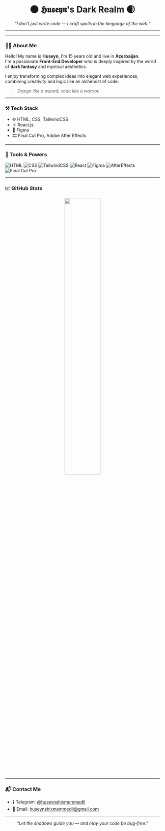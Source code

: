 <h1 align="center">🌑 𝕳𝖚𝖘𝖊𝖞𝖓's Dark Realm 🌒</h1>

<p align="center"><i>“I don't just write code — I craft spells in the language of the web.”</i></p>

---

---

### 🧙‍♂️ About Me

Hello! My name is **Huseyn**, I'm 15 years old and live in **Azerbaijan**.  
I'm a passionate **Front-End Developer** who is deeply inspired by the world of **dark fantasy** and mystical aesthetics.

I enjoy transforming complex ideas into elegant web experiences, combining creativity and logic like an alchemist of code.

> *Design like a wizard, code like a warrior.*

---

### ⚒️ Tech Stack

- 🌐 HTML, CSS, TailwindCSS  
- ⚛️ React.js  
- 🎨 Figma  
- 🎞️ Final Cut Pro, Adobe After Effects  

---

### 🧰 Tools & Powers

![HTML](https://img.shields.io/badge/HTML-black?style=flat&logo=html5)
![CSS](https://img.shields.io/badge/CSS-black?style=flat&logo=css3)
![TailwindCSS](https://img.shields.io/badge/TailwindCSS-black?style=flat&logo=tailwindcss)
![React](https://img.shields.io/badge/React-black?style=flat&logo=react)
![Figma](https://img.shields.io/badge/Figma-black?style=flat&logo=figma)
![AfterEffects](https://img.shields.io/badge/After_Effects-black?style=flat&logo=adobe-after-effects)
![Final Cut Pro](https://img.shields.io/badge/Final_Cut_Pro-black?style=flat&logo=apple)

---

### 📈 GitHub Stats

<p align="center">
  <img width="48%" src="https://github-readme-stats.vercel.app/api?username=Hsnn&show_icons=true&theme=tokyonight" />
</p>

---

### 📬 Contact Me

- 🕯️ Telegram: [@huseynshixmemmedli](https://t.me/huseynshixmemmedli)  
- 🦇 Email: huseynshixmemmedli@gmail.com  

---

<p align="center"><i>“Let the shadows guide you — and may your code be bug-free.”</i></p>
